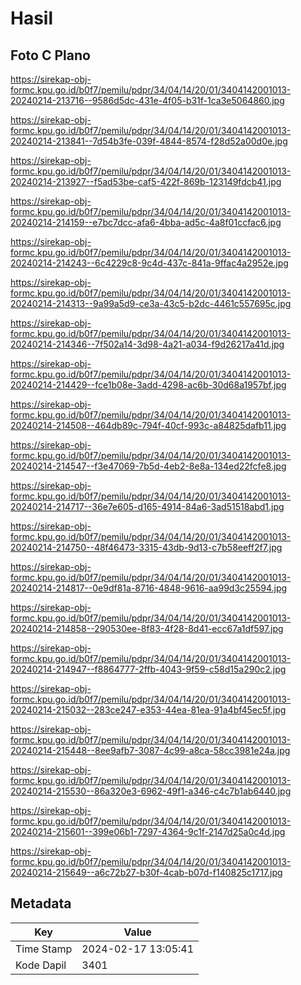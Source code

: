 # Hasil

## Foto C Plano

https://sirekap-obj-formc.kpu.go.id/b0f7/pemilu/pdpr/34/04/14/20/01/3404142001013-20240214-213716--9586d5dc-431e-4f05-b31f-1ca3e5064860.jpg

https://sirekap-obj-formc.kpu.go.id/b0f7/pemilu/pdpr/34/04/14/20/01/3404142001013-20240214-213841--7d54b3fe-039f-4844-8574-f28d52a00d0e.jpg

https://sirekap-obj-formc.kpu.go.id/b0f7/pemilu/pdpr/34/04/14/20/01/3404142001013-20240214-213927--f5ad53be-caf5-422f-869b-123149fdcb41.jpg

https://sirekap-obj-formc.kpu.go.id/b0f7/pemilu/pdpr/34/04/14/20/01/3404142001013-20240214-214159--e7bc7dcc-afa6-4bba-ad5c-4a8f01ccfac6.jpg

https://sirekap-obj-formc.kpu.go.id/b0f7/pemilu/pdpr/34/04/14/20/01/3404142001013-20240214-214243--6c4229c8-9c4d-437c-841a-9ffac4a2952e.jpg

https://sirekap-obj-formc.kpu.go.id/b0f7/pemilu/pdpr/34/04/14/20/01/3404142001013-20240214-214313--9a99a5d9-ce3a-43c5-b2dc-4461c557695c.jpg

https://sirekap-obj-formc.kpu.go.id/b0f7/pemilu/pdpr/34/04/14/20/01/3404142001013-20240214-214346--7f502a14-3d98-4a21-a034-f9d26217a41d.jpg

https://sirekap-obj-formc.kpu.go.id/b0f7/pemilu/pdpr/34/04/14/20/01/3404142001013-20240214-214429--fce1b08e-3add-4298-ac6b-30d68a1957bf.jpg

https://sirekap-obj-formc.kpu.go.id/b0f7/pemilu/pdpr/34/04/14/20/01/3404142001013-20240214-214508--464db89c-794f-40cf-993c-a84825dafb11.jpg

https://sirekap-obj-formc.kpu.go.id/b0f7/pemilu/pdpr/34/04/14/20/01/3404142001013-20240214-214547--f3e47069-7b5d-4eb2-8e8a-134ed22fcfe8.jpg

https://sirekap-obj-formc.kpu.go.id/b0f7/pemilu/pdpr/34/04/14/20/01/3404142001013-20240214-214717--36e7e605-d165-4914-84a6-3ad51518abd1.jpg

https://sirekap-obj-formc.kpu.go.id/b0f7/pemilu/pdpr/34/04/14/20/01/3404142001013-20240214-214750--48f46473-3315-43db-9d13-c7b58eeff2f7.jpg

https://sirekap-obj-formc.kpu.go.id/b0f7/pemilu/pdpr/34/04/14/20/01/3404142001013-20240214-214817--0e9df81a-8716-4848-9616-aa99d3c25594.jpg

https://sirekap-obj-formc.kpu.go.id/b0f7/pemilu/pdpr/34/04/14/20/01/3404142001013-20240214-214858--290530ee-8f83-4f28-8d41-ecc67a1df597.jpg

https://sirekap-obj-formc.kpu.go.id/b0f7/pemilu/pdpr/34/04/14/20/01/3404142001013-20240214-214947--f8864777-2ffb-4043-9f59-c58d15a290c2.jpg

https://sirekap-obj-formc.kpu.go.id/b0f7/pemilu/pdpr/34/04/14/20/01/3404142001013-20240214-215032--283ce247-e353-44ea-81ea-91a4bf45ec5f.jpg

https://sirekap-obj-formc.kpu.go.id/b0f7/pemilu/pdpr/34/04/14/20/01/3404142001013-20240214-215448--8ee9afb7-3087-4c99-a8ca-58cc3981e24a.jpg

https://sirekap-obj-formc.kpu.go.id/b0f7/pemilu/pdpr/34/04/14/20/01/3404142001013-20240214-215530--86a320e3-6962-49f1-a346-c4c7b1ab6440.jpg

https://sirekap-obj-formc.kpu.go.id/b0f7/pemilu/pdpr/34/04/14/20/01/3404142001013-20240214-215601--399e06b1-7297-4364-9c1f-2147d25a0c4d.jpg

https://sirekap-obj-formc.kpu.go.id/b0f7/pemilu/pdpr/34/04/14/20/01/3404142001013-20240214-215649--a6c72b27-b30f-4cab-b07d-f140825c1717.jpg


## Metadata

| Key        | Value               |
| ---------- | ------------------- |
| Time Stamp | 2024-02-17 13:05:41 |
| Kode Dapil | 3401                |



